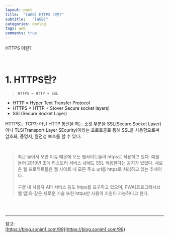 ```yaml
---
layout: post
title:  "[WEB] HTTPS 이란?"
subtitle:   "[WEB]"
categories: devlog
tags: web
comments: true
---
```


HTTPS 이란?


<br>


# 1. HTTPS란?

> `HTTPS = HTTP + SSL`

- HTTP = Hyper Text Transfer Protocol
- HTTPS = HTTP + S(over Secure socket layers)
- SSL(Secure Socket Layer)

HTTPS는 TCP가 아닌 HTTP 통신을 하는 소켓 부분을 SSL(Secure Socket Layer)이나 TLS(Transport Layer SEcurity)이라는 프로토콜로 통해 SSL을 사용함으로써 암호화, 증명서, 완전성 보호를 할 수 있다.

<br>

> 최근 들어서 보안 이슈 때문에 모든 웹사이트들이 https로 적용하고 있다. 예를 들어 2019년 초에 티스토리 서비스 내에도 SSL 적용한다는 공지가 있었다. 새로운 웹 프로젝트들은 웹 사이트 내 모든 주소 url를 https로 처리하고 있는 추세이다.<br><br>
구글 내 사용자 API 서비스 등도 https를 요구하고 있으며, PWA(프로그레시브 웹 앱)와 같은 새로운 기술 또한 https만 사용이 지원이 가능하다고 한다.


<br><br>


---
참고:  
[https://blog.sonim1.com/99](https://blog.sonim1.com/99)
